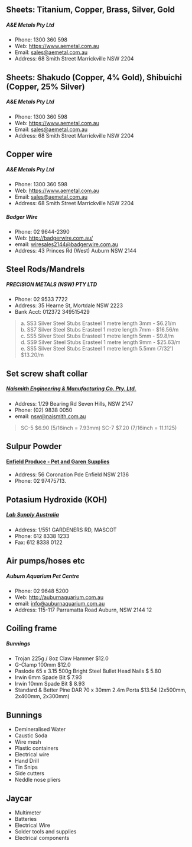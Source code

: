 ## Sheets: Titanium, Copper, Brass, Silver, Gold
##### A&E Metals Pty Ltd
* Phone: 1300 360 598
* Web: https://www.aemetal.com.au
* Email: sales@aemetal.com.au
* Address: 68 Smith Street Marrickville  NSW 2204

## Sheets: Shakudo (Copper, 4% Gold), Shibuichi (Copper, 25% Silver)
##### A&E Metals Pty Ltd
* Phone: 1300 360 598
* Web: https://www.aemetal.com.au
* Email: sales@aemetal.com.au
* Address: 68 Smith Street Marrickville  NSW 2204

## Copper wire
##### A&E Metals Pty Ltd
* Phone: 1300 360 598
* Web: https://www.aemetal.com.au
* Email: sales@aemetal.com.au
* Address: 68 Smith Street Marrickville  NSW 2204

##### Badger Wire
* Phone: 02 9644-2390
* Web: http://badgerwire.com.au/
* email: wiresales2144@badgerwire.com.au
* Address: 43 Princes Rd (West) Auburn NSW 2144


## Steel Rods/Mandrels

##### PRECISION METALS (NSW) PTY LTD
* Phone: 02 9533 7722
* Address: 35 Hearne St, Mortdale NSW 2223
* Bank Acct: 012372 349515429 

> a. SS3 Silver Steel Stubs Erasteel 1 metre length 3mm - $6.21/m  
> b. SS7 Silver Steel Stubs Erasteel 1 metre length 7mm - $16.56/m  
> c. SS5 Silver Steel Stubs Erasteel 1 metre length 5mm - $9.8/m  
> d. SS9 Silver Steel Stubs Erasteel 1 metre length 9mm - $25.63/m  
> e. SS5 Silver Steel Stubs Erasteel 1 metre length 5.5mm (7/32') $13.20/m  

## Set screw shaft collar

##### [Naismith Engineering & Manufacturing Co. Pty. Ltd.](http://www.naismith.com.au/)
* Address: 1/29 Bearing Rd Seven Hills, NSW 2147
* Phone: (02) 9838 0050
* email: nsw@naismith.com.au

> SC-5 $6.90  (5/16inch = 7.93mm)
> SC-7 $7.20  (7/16inch = 11.1125)


## Sulpur Powder

#### [Enfield Produce - Pet and Garen Supplies](http://www.petandgarden.com.au/)
* Address: 56 Coronation Pde Enfield NSW 2136
* Phone: 02 97475713.


## Potasium Hydroxide (KOH)

##### [Lab Supply Australia](http://labsupply.com.au/ITEM%20HEADINGS/page%202.html)
* Address: 1/551 GARDENERS RD, MASCOT
* Phone: 612 8338 1233
* Fax: 612 8338 0122



## Air pumps/hoses etc

##### Auburn Aquarium Pet Centre
* Phone: 02 9648 5200
* Web: http://auburnaquarium.com.au
* email: info@auburnaquarium.com.au﻿
* Address: 115-117 Parramatta Road Auburn, NSW 2144
12

## Coiling frame
##### Bunnings
* Trojan 225g / 8oz Claw Hammer   $12.0
* G-Clamp 100mm                   $12.0
* Paslode 65 x 3.15 500g Bright 
  Steel Bullet Head Nails         $ 5.80
* Irwin 6mm Spade Bit             $ 7.93
* Irwin 10mm Spade Bit            $ 8.93
* Standard & Better Pine 
  DAR 70 x 30mm 2.4m Porta        $13.54  (2x500mm, 2x400mm, 2x300mm)

## Bunnings
* Demineralised Water
* Caustic Soda
* Wire mesh
* Plastic containers
* Electrical wire
* Hand Drill
* Tin Snips 
* Side cutters
* Neddle nose pliers

## Jaycar
* Multimeter
* Batteries
* Electrical Wire
* Solder tools and supplies
* Electrical components

